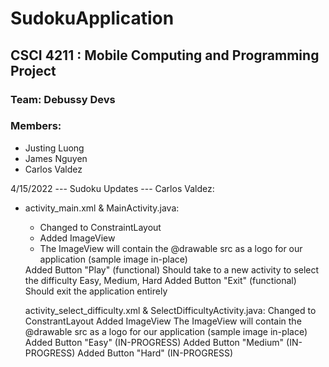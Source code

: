 # SudokuApplication
## CSCI 4211 : Mobile Computing and Programming Project
### Team: Debussy Devs
### Members:
* Justing Luong
* James Nguyen
* Carlos Valdez


4/15/2022 --- Sudoku Updates --- Carlos Valdez:<br>
<ul>
<li>activity_main.xml & MainActivity.java:</li>
    <ul>
        <li>Changed to ConstraintLayout</li>
        <li>Added ImageView</li>
        <li>The ImageView will contain the @drawable src as a logo for our application (sample image in-place)</li>
    </ul>
    Added Button "Play" (functional)
        Should take to a new activity to select the difficulty
              Easy, Medium, Hard
    Added Button "Exit" (functional)
        Should exit the application entirely

activity_select_difficulty.xml & SelectDifficultyActivity.java:
    Changed to ConstrantLayout
    Added ImageView
        The ImageView will contain the @drawable src as a logo for our application (sample image in-place)
    Added Button "Easy"   (IN-PROGRESS)
    Added Button "Medium" (IN-PROGRESS)
    Added Button "Hard"   (IN-PROGRESS)
</ul>
  
